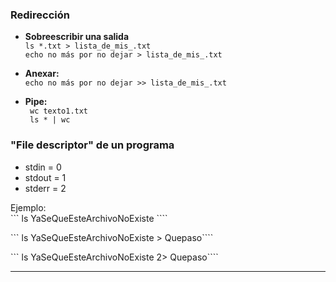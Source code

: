 ### Redirección

* **Sobreescribir una salida**  
``` ls *.txt > lista_de_mis_.txt ```   
``` echo no más por no dejar > lista_de_mis_.txt  ```

* **Anexar:**  
``` echo no más por no dejar >> lista_de_mis_.txt ```

* **Pipe:**  
``` wc texto1.txt```     
``` ls * | wc```


### "File descriptor" de un programa

* stdin = 0
* stdout = 1
* stderr = 2

 Ejemplo:  
``` ls YaSeQueEsteArchivoNoExiste ````     

``` ls YaSeQueEsteArchivoNoExiste > Quepaso````    

``` ls YaSeQueEsteArchivoNoExiste 2> Quepaso````   

---



